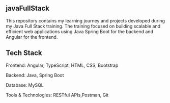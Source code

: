## javaFullStack
This repository contains my learning journey and projects developed during my Java Full Stack training. The training focused on building scalable and efficient web applications using Java Spring Boot for the backend and Angular for the frontend.

## Tech Stack

Frontend: Angular, TypeScript, HTML, CSS, Bootstrap

Backend: Java, Spring Boot

Database: MySQL 

Tools & Technologies: RESTful APIs,Postman, Git 
